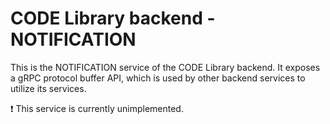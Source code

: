 # CODE Library backend - NOTIFICATION

This is the NOTIFICATION service of the CODE Library backend.
It exposes a gRPC protocol buffer API, which is used by other backend services to utilize its services.

:heavy_exclamation_mark: This service is currently unimplemented.
